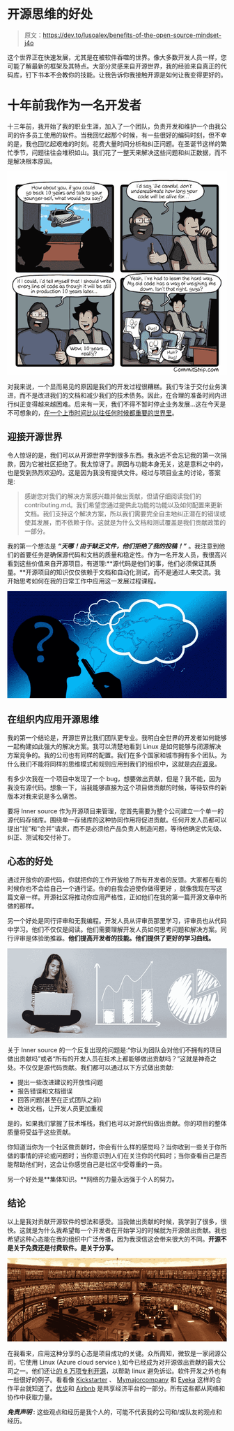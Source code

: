 # 开源思维的好处

> 原文：<https://dev.to/lusoalex/benefits-of-the-open-source-mindset-j4o>

这个世界正在快速发展，尤其是在被软件吞噬的世界。像大多数开发人员一样，您可能了解最新的框架及其特点。大部分灵感来自开源世界，我的经验来自真正的代码库，钉下书本不会教你的技能。让我告诉你我接触开源是如何让我变得更好的。

# 十年前我作为一名开发者

十三年前，我开始了我的职业生涯，加入了一个团队，负责开发和维护一个由我公司的许多员工使用的软件。当我回忆起那个时候，有一些很好的编码时刻，但不幸的是，我也回忆起艰难的时刻。花费大量时间分析和纠正问题。在圣诞节这样的繁忙季节，问题往往会堆积如山。我们花了一整天来解决这些问题和纠正数据，而不是解决根本原因。

[![CommitStrip illustration advise to young developer](img/222f9c44bfab4cb67f6ec01ab60b2705.png)](https://res.cloudinary.com/practicaldev/image/fetch/s--G9aTinup--/c_limit%2Cf_auto%2Cfl_progressive%2Cq_auto%2Cw_880/https://www.commitstrip.com/wp-content/uploads/2018/09/Strip-Conseil-au-jeune-codeur-que-jai-%25C3%25A9t%25C3%25A9-english650-final.jpg)

对我来说，一个显而易见的原因是我们的开发过程很糟糕。我们专注于交付业务演进，而不是改进我们的文档和减少我们的技术债务。因此，在合理的准备时间内进行纠正变得越来越困难。后来有一天，我们不得不暂时停止业务发展…这在今天是不可想象的，[在一个上市时间比以往任何时候都重要的世界里](https://www.goodreads.com/book/show/731498.It_s_Not_the_Big_That_Eat_the_Small_It_s_the_Fast_That_Eat_the_Slow)。

## 迎接开源世界

令人惊讶的是，我们可以从开源世界学到很多东西。我永远不会忘记我的第一次捐款，因为它被社区拒绝了。我太惊讶了。原因与功能本身无关，这是意料之中的，也是受到热烈欢迎的。这是因为我没有提供文件。经过与项目业主的讨论，答案是:

> 感谢您对我们的解决方案感兴趣并做出贡献，但请仔细阅读我们的 contributing.md。我们希望您通过提供此功能的功能以及如何配置来更新文档。我们支持这个解决方案，所以我们需要完全自主地纠正潜在的错误或使其发展，而不依赖于你。这就是为什么文档和测试覆盖是我们贡献政策的一部分。

我的第一个想法是 ***“天哪！由于缺乏文件，他们拒绝了我的投稿！”*** 。我注意到他们的首要任务是确保源代码和文档的质量和稳定性。作为一名开发人员，我很高兴看到这些价值来自开源项目。有道理:**源代码是他们的事，他们必须保证其质量。**开源项目的知识仅仅依赖于文档和自动化测试，而不是通过人来交流。我开始思考如何在我的日常工作中应用这一发展过程课程。

[![Illustration human thinking, wondering...](img/22c2cf23e6c1bd390340c92dd5ca9de5.png)](https://res.cloudinary.com/practicaldev/image/fetch/s--is0fXqcX--/c_limit%2Cf_auto%2Cfl_progressive%2Cq_auto%2Cw_880/https://cdn.pixabay.com/photo/2018/01/17/04/15/think-3087400_960_720.jpg)

## 在组织内应用开源思维

我的第一个结论是，开源世界比我们团队更专业。我明白全世界的开发者如何能够一起构建如此强大的解决方案。我可以清楚地看到 Linux 是如何能够与闭源解决方案竞争的。我的公司也有同样的配置。我们在多个国家和城市拥有多个团队。为什么我们不能将同样的思维模式和规则应用到我们的组织中，这就是[内在源泉](https://en.wikipedia.org/wiki/Inner_source)。

有多少次我在一个项目中发现了一个 bug，想要做出贡献，但是？我不能，因为我没有源代码。想象一下，当我能够直接为这个项目做贡献的时候，等待软件的新版本对我来说是多么痛苦。

要将 Inner source 作为开源项目来管理，您首先需要为整个公司建立一个单一的源代码存储库。围绕单一存储库的这种协同作用将促进贡献。任何开发人员都可以提出“拉”和“合并”请求，而不是必须给产品负责人制造问题，等待他确定优先级、纠正、测试和交付补丁。

## 心态的好处

通过开放你的源代码，你就把你的工作开放给了所有开发者的反馈。大家都在看的时候你也不会给自己一个通行证。你的自我会迫使你做得更好 ，就像我现在写这篇文章一样。开源社区将推动你应用严格性，正如他们在我的第一篇开源文章中所做的那样。

另一个好处是同行评审和无我编程。开发人员从评审员那里学习，评审员也从代码中学习。他们不仅仅是阅读。他们需要理解开发人员如何思考问题和解决方案。同行评审是体验助推器。**他们提高开发者的技能。他们提供了更好的学习曲线。**

[![Illustration human learning curve](img/2ff426027f1c41ca743f8ab214e7cd69.png)](https://res.cloudinary.com/practicaldev/image/fetch/s--ROsqWjFY--/c_limit%2Cf_auto%2Cfl_progressive%2Cq_auto%2Cw_880/https://cdn.pixabay.com/photo/2018/03/27/12/16/analytics-3265840_960_720.jpg)

关于 Inner source 的一个反复出现的问题是:“你认为团队会对他们不拥有的项目做出贡献吗”或者“所有的开发人员在技术上都能够做出贡献吗？”这就是神奇之处。不仅仅是源代码贡献。我们都可以通过以下方式做出贡献:

*   提出一些改进建议的开放性问题
*   报告错误和文档错误
*   回答问题(甚至在正式团队之前)
*   改进文档，让开发人员更加重视

是的，如果我们掌握了技术堆栈，我们也可以对源代码做出贡献。你的项目的整体质量将受益于这些贡献。

你知道当你为一个社区做贡献时，你会有什么样的感觉吗？当你收到一些关于你所做的事情的评论或问题时；当你意识到人们在关注你的代码时；当你查看自己是否能帮助他们时，这会让你感觉自己是社区中受尊重的一员。

另一个好处是**集体知识。**网络的力量永远强于个人的努力。

## 结论

以上是我对贡献开源软件的想法和感受。当我做出贡献的时候，我学到了很多，很快。这就是为什么我希望每一个开发者在开始学习的时候就为开源做出贡献。我也希望这种心态能在我的组织中广泛传播，因为我深信这会带来很大的不同。**开源不是关于免费还是付费软件。是关于分享。**

[![Illustration sharing knowledge](img/02bfcb5904323fb3f5dd0766808c8ab1.png)](https://res.cloudinary.com/practicaldev/image/fetch/s--aKh4fu2l--/c_limit%2Cf_auto%2Cfl_progressive%2Cq_auto%2Cw_880/https://cdn.pixabay.com/photo/2016/03/26/22/21/books-1281581_960_720.jpg)

在我看来，应用这种分享的心态是项目成功的关键。众所周知，微软是一家闭源公司，它使用 Linux (Azure cloud service ),如今已经成为对开源做出贡献的最大公司之一。他们还让[的 6 万项专利开源](https://www.engadget.com/2018/10/10/microsoft-open-sources-60000-patents-to-help-linux/)，以帮助 linux 避免诉讼。软件开发之外也有一些很好的例子。看看像 [Kickstarter](https://www.kickstarter.com/) 、 [Mymajorcompany](https://www.mymajorcompany.com/) 和 [Eyeka](https://en.eyeka.com/) 这样的合作平台就知道了。[优步](https://www.uber.com)和 [Airbnb](http://www.airbnb.com/) 是共享经济平台的一部分。所有这些都从网络和协作中获取力量。

***免责声明* :** 这些观点和经历是我个人的，可能不代表我的公司和/或队友的观点和经历。